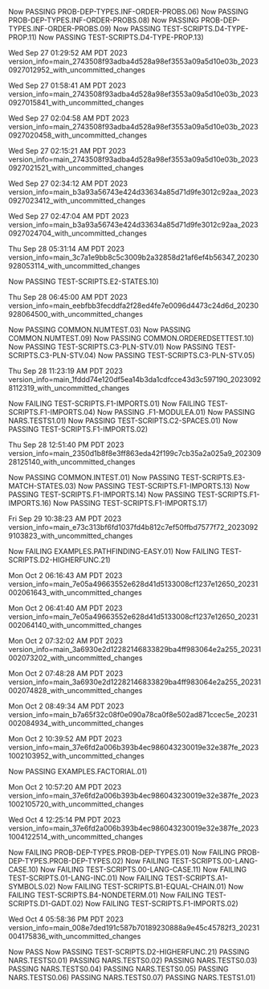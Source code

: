 Now PASSING PROB-DEP-TYPES.INF-ORDER-PROBS.06)
Now PASSING PROB-DEP-TYPES.INF-ORDER-PROBS.08)
Now PASSING PROB-DEP-TYPES.INF-ORDER-PROBS.09)
Now PASSING TEST-SCRIPTS.D4-TYPE-PROP.11)
Now PASSING TEST-SCRIPTS.D4-TYPE-PROP.13)
 
Wed Sep 27 01:29:52 AM PDT 2023
version_info=main_2743508f93adba4d528a98ef3553a09a5d10e03b_20230927012952_with_uncommitted_changes
 
 
Wed Sep 27 01:58:41 AM PDT 2023
version_info=main_2743508f93adba4d528a98ef3553a09a5d10e03b_20230927015841_with_uncommitted_changes
 
 
Wed Sep 27 02:04:58 AM PDT 2023
version_info=main_2743508f93adba4d528a98ef3553a09a5d10e03b_20230927020458_with_uncommitted_changes
 
 
Wed Sep 27 02:15:21 AM PDT 2023
version_info=main_2743508f93adba4d528a98ef3553a09a5d10e03b_20230927021521_with_uncommitted_changes
 
 
Wed Sep 27 02:34:12 AM PDT 2023
version_info=main_b3a93a56743e424d33634a85d71d9fe3012c92aa_20230927023412_with_uncommitted_changes
 
 
Wed Sep 27 02:47:04 AM PDT 2023
version_info=main_b3a93a56743e424d33634a85d71d9fe3012c92aa_20230927024704_with_uncommitted_changes
 
 
Thu Sep 28 05:31:14 AM PDT 2023
version_info=main_3c7a1e9bb8c5c3009b2a32858d21af6ef4b56347_20230928053114_with_uncommitted_changes
 
Now PASSING TEST-SCRIPTS.E2-STATES.10)
 
Thu Sep 28 06:45:00 AM PDT 2023
version_info=main_eebfbb3fecddfa2f28ed4fe7e0096d4473c24d6d_20230928064500_with_uncommitted_changes
 
Now PASSING COMMON.NUMTEST.03)
Now PASSING COMMON.NUMTEST.09)
Now PASSING COMMON.ORDEREDSETTEST.10)
Now PASSING TEST-SCRIPTS.C3-PLN-STV.01)
Now PASSING TEST-SCRIPTS.C3-PLN-STV.04)
Now PASSING TEST-SCRIPTS.C3-PLN-STV.05)
 
Thu Sep 28 11:23:19 AM PDT 2023
version_info=main_1fddd74e120df5ea14b3da1cdfcce43d3c597190_20230928112319_with_uncommitted_changes
 
Now FAILING TEST-SCRIPTS.F1-IMPORTS.01)
Now FAILING TEST-SCRIPTS.F1-IMPORTS.04)
Now PASSING .F1-MODULEA.01)
Now PASSING NARS.TESTS1.01)
Now PASSING TEST-SCRIPTS.C2-SPACES.01)
Now PASSING TEST-SCRIPTS.F1-IMPORTS.02)
 
Thu Sep 28 12:51:40 PM PDT 2023
version_info=main_2350d1b8f8e3ff863eda42f199c7cb35a2a025a9_20230928125140_with_uncommitted_changes
 
Now PASSING COMMON.INTEST.01)
Now PASSING TEST-SCRIPTS.E3-MATCH-STATES.03)
Now PASSING TEST-SCRIPTS.F1-IMPORTS.13)
Now PASSING TEST-SCRIPTS.F1-IMPORTS.14)
Now PASSING TEST-SCRIPTS.F1-IMPORTS.16)
Now PASSING TEST-SCRIPTS.F1-IMPORTS.17)
 
Fri Sep 29 10:38:23 AM PDT 2023
version_info=main_e73c313bf6fd1037fd4b812c7ef50ffbd7577f72_20230929103823_with_uncommitted_changes
 
Now FAILING EXAMPLES.PATHFINDING-EASY.01)
Now FAILING TEST-SCRIPTS.D2-HIGHERFUNC.21)
 
Mon Oct 2 06:16:43 AM PDT 2023
version_info=main_7e05a49663552e628d41d5133008cf1237e12650_20231002061643_with_uncommitted_changes
 
 
Mon Oct 2 06:41:40 AM PDT 2023
version_info=main_7e05a49663552e628d41d5133008cf1237e12650_20231002064140_with_uncommitted_changes
 
 
Mon Oct 2 07:32:02 AM PDT 2023
version_info=main_3a6930e2d12282146833829ba4ff983064e2a255_20231002073202_with_uncommitted_changes
 
 
Mon Oct 2 07:48:28 AM PDT 2023
version_info=main_3a6930e2d12282146833829ba4ff983064e2a255_20231002074828_with_uncommitted_changes
 
 
Mon Oct 2 08:49:34 AM PDT 2023
version_info=main_b7a65f32c08f0e090a78ca0f8e502ad871ccec5e_20231002084934_with_uncommitted_changes
 
 
Mon Oct 2 10:39:52 AM PDT 2023
version_info=main_37e6fd2a006b393b4ec986043230019e32e387fe_20231002103952_with_uncommitted_changes
 
Now PASSING EXAMPLES.FACTORIAL.01)
 
Mon Oct 2 10:57:20 AM PDT 2023
version_info=main_37e6fd2a006b393b4ec986043230019e32e387fe_20231002105720_with_uncommitted_changes
 
 
Wed Oct 4 12:25:14 PM PDT 2023
version_info=main_37e6fd2a006b393b4ec986043230019e32e387fe_20231004122514_with_uncommitted_changes
 
Now FAILING PROB-DEP-TYPES.PROB-DEP-TYPES.01)
Now FAILING PROB-DEP-TYPES.PROB-DEP-TYPES.02)
Now FAILING TEST-SCRIPTS.00-LANG-CASE.10)
Now FAILING TEST-SCRIPTS.00-LANG-CASE.11)
Now FAILING TEST-SCRIPTS.01-LANG-INC.01)
Now FAILING TEST-SCRIPTS.A1-SYMBOLS.02)
Now FAILING TEST-SCRIPTS.B1-EQUAL-CHAIN.01)
Now FAILING TEST-SCRIPTS.B4-NONDETERM.01)
Now FAILING TEST-SCRIPTS.D1-GADT.02)
Now FAILING TEST-SCRIPTS.F1-IMPORTS.02)
 
Wed Oct 4 05:58:36 PM PDT 2023
version_info=main_008e7ded191c587b70189230888a9e45c45782f3_20231004175836_with_uncommitted_changes
 
Now PASS
Now PASSING TEST-SCRIPTS.D2-HIGHERFUNC.21)
PASSING NARS.TESTS0.01)
PASSING NARS.TESTS0.02)
PASSING NARS.TESTS0.03)
PASSING NARS.TESTS0.04)
PASSING NARS.TESTS0.05)
PASSING NARS.TESTS0.06)
PASSING NARS.TESTS0.07)
PASSING NARS.TESTS1.01)
